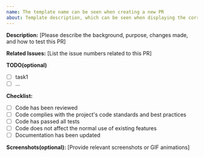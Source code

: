 ```yaml
---
name: The template name can be seen when creating a new PR
about: Template description, which can be seen when displaying the corresponding PR template card
---
```

**Description:** [Please describe the background, purpose, changes made, and how to test this PR]

**Related Issues:** [List the issue numbers related to this PR]

**TODO(optional)**
- [ ] task1
- [ ] ...

**Checklist:**

- [ ]  Code has been reviewed
- [ ]  Code complies with the project's code standards and best practices
- [ ]  Code has passed all tests
- [ ]  Code does not affect the normal use of existing features
- [ ]  Documentation has been updated

**Screenshots(optional):** [Provide relevant screenshots or GIF animations]

